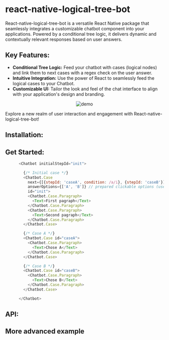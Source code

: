# react-native-logical-tree-bot

React-native-logical-tree-bot is a versatile React Native package that seamlessly integrates a customizable chatbot component into your applications. Powered by a conditional tree logic, it delivers dynamic and contextually relevant responses based on user answers.



## Key Features:
- **Conditional Tree Logic:** Feed your chatbot with cases (logical nodes) and link them to next cases with a regex check on the user answer.
- **Intuitive Integration:** Use the power of React to seamlessly feed the logical cases to your Chatbot.
- **Customizable UI:** Tailor the look and feel of the chat interface to align with your application's design and branding.

<p align="center">
  <img src="https://github.com/GuiLec/react-native-logical-tree-bot/assets/39704115/69ec66e8-cdfe-4bc8-914f-25d8f4970ec6" alt="demo" />
</p>

Explore a new realm of user interaction and engagement with React-native-logical-tree-bot!


## Installation:

## Get Started:

```javascript
      <Chatbot initialStepId="init">

        {/* Initial case */}
        <Chatbot.Case
          next={[{stepId: 'caseA', condition: /a/i}, {stepId: 'caseB'}]} // logic for the next step
          answerOptions={['A', 'B']} // prepared clickable options (user can still use keyboard) 
          id="init">
          <Chatbot.Case.Paragraph>
            <Text>First pagraph</Text>
          </Chatbot.Case.Paragraph>
          <Chatbot.Case.Paragraph>
            <Text>Second pagraph</Text>
          </Chatbot.Case.Paragraph>
        </Chatbot.Case>

        {/* Case A */}
        <Chatbot.Case id="caseA">
          <Chatbot.Case.Paragraph>
            <Text>Chose A</Text>
          </Chatbot.Case.Paragraph>
        </Chatbot.Case>

        {/* Case B */}
        <Chatbot.Case id="caseB">
          <Chatbot.Case.Paragraph>
            <Text>Chose B</Text>
          </Chatbot.Case.Paragraph>
        </Chatbot.Case>

      </Chatbot>
```

## API:

## More advanced example
